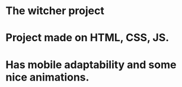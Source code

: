 # The witcher project
# Project made on HTML, CSS, JS.
# Has mobile adaptability and some nice animations.
